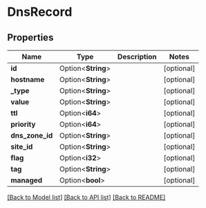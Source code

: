 # DnsRecord

## Properties

Name | Type | Description | Notes
------------ | ------------- | ------------- | -------------
**id** | Option<**String**> |  | [optional]
**hostname** | Option<**String**> |  | [optional]
**_type** | Option<**String**> |  | [optional]
**value** | Option<**String**> |  | [optional]
**ttl** | Option<**i64**> |  | [optional]
**priority** | Option<**i64**> |  | [optional]
**dns_zone_id** | Option<**String**> |  | [optional]
**site_id** | Option<**String**> |  | [optional]
**flag** | Option<**i32**> |  | [optional]
**tag** | Option<**String**> |  | [optional]
**managed** | Option<**bool**> |  | [optional]

[[Back to Model list]](../README.md#documentation-for-models) [[Back to API list]](../README.md#documentation-for-api-endpoints) [[Back to README]](../README.md)



